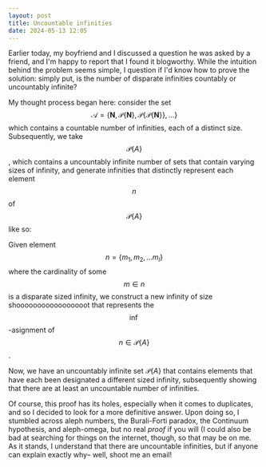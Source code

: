 ```yaml
---
layout: post
title: Uncountable infinities
date: 2024-05-13 12:05
---
```


Earlier today, my boyfriend and I discussed a question he was asked by a friend, and I'm happy to report that I found it blogworthy. While the intuition behind the problem seems simple, I question if I'd know how to prove the solution: simply put, is the number of disparate infinities countably or uncountably infinite?

My thought process began here: consider the set $$\mathcal{A} = \{ \mathbf{N}, \mathcal{P} \{ \mathbf{N} \}, \mathcal{P} \{ \mathcal{P} \{ \mathbf{N} \} \},... \}$$ which contains a countable number of infinities, each of a distinct size. Subsequently, we take $$\mathcal{P}\{A\}$$, which contains a uncountably infinite number of sets that contain varying sizes of infinity, and generate infinities that distinctly represent each element $$n$$ of $$\mathcal{P}\{A\}$$ like so:

Given element $$n = \{m_1, m_2,...m_l\}$$ where the cardinality of some $$m \in n$$ is a disparate sized infinity, we construct a new infinity of size shooooooooooooooooot that represents the $$\inf$$-asignment of $$n \in \mathcal{P}\{A\}$$.

Now, we have an uncountably infinite set $`\mathcal{P}\{A\}`$ that contains elements that have each been designated a different sized infinity, subsequently showing that there are at least an uncountable number of infinities.

Of course, this proof has its holes, especially when it comes to duplicates, and so I decided to look for a more definitive answer. Upon doing so, I stumbled across aleph numbers, the Burali-Forti paradox, the Continuum hypothesis, and aleph-omega, but no real *proof* if you will (I could also be bad at searching for things on the internet, though, so that may be on me. As it stands, I understand that there are uncountable infinities, but if anyone can explain exactly why– well, shoot me an email!
